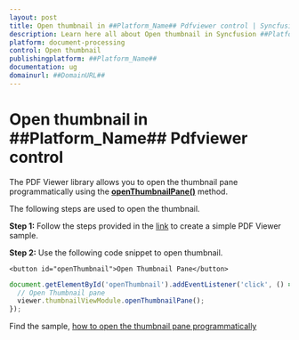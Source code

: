 ```yaml
---
layout: post
title: Open thumbnail in ##Platform_Name## Pdfviewer control | Syncfusion
description: Learn here all about Open thumbnail in Syncfusion ##Platform_Name## Pdfviewer control of Syncfusion Essential JS 2 and more.
platform: document-processing
control: Open thumbnail
publishingplatform: ##Platform_Name##
documentation: ug
domainurl: ##DomainURL##
---
```


# Open thumbnail in ##Platform_Name## Pdfviewer control

The PDF Viewer library allows you to open the thumbnail pane programmatically using the [**openThumbnailPane()**](https://helpej2.syncfusion.com/documentation/api/pdfviewer/thumbnailView/#openthumbnailpane) method.

The following steps are used to open the thumbnail.

**Step 1:** Follow the steps provided in the [link](https://help.syncfusion.com/document-processing/pdf/pdf-viewer/javascript-es6/getting-started/) to create a simple PDF Viewer sample.

**Step 2:** Use the following code snippet to open thumbnail.

```
<button id="openThumbnail">Open Thumbnail Pane</button>
```

```ts
document.getElementById('openThumbnail').addEventListener('click', () => {
  // Open Thumbnail pane
  viewer.thumbnailViewModule.openThumbnailPane();
});
```

Find the sample, [how to open the thumbnail pane programmatically](https://stackblitz.com/edit/hjoij3?file=index.ts)